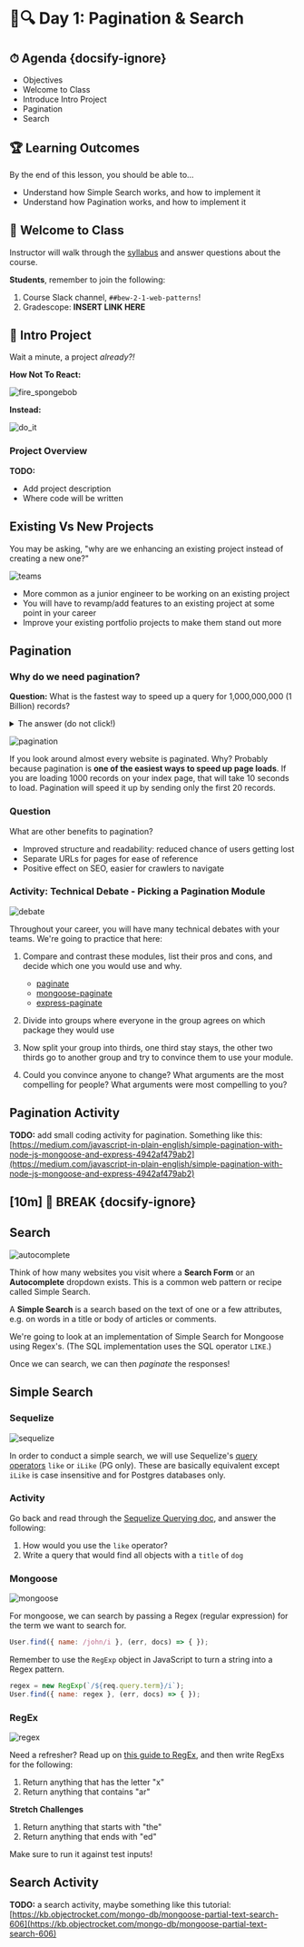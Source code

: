 # 📄🔍 Day 1: Pagination & Search

<!-- > -->

<!-- omit in toc -->
## ⏱ Agenda {docsify-ignore}
- Objectives
- Welcome to Class
- Introduce Intro Project
- Pagination
- Search

<!-- > -->

## 🏆 Learning Outcomes

By the end of this lesson, you should be able to...

- Understand how Simple Search works, and how to implement it
- Understand how Pagination works, and how to implement it

<!-- > -->

## 👋 Welcome to Class

Instructor will walk through the [syllabus](https://make.sc/bew2.1) and answer questions about the course.

**Students**, remember to join the following:

1. Course Slack channel, `##bew-2-1-web-patterns`!
1. Gradescope: **INSERT LINK HERE**

<!-- > -->

## 📁 Intro Project

Wait a minute, a project _already?!_

**How Not To React:**

![fire_spongebob](assets/fire_spongebob.gif)

<!-- v -->

**Instead:**

![do_it](assets/do_it.gif)

<!-- v -->

### Project Overview

**TODO:**

- Add project description
- Where code will be written


<!-- > -->

## Existing Vs New Projects

You may be asking, "why are we enhancing an existing project instead of creating a new one?"

![teams](assets/teams.jpg)

- More common as a junior engineer to be working on an existing project
- You will have to revamp/add features to an existing project at some point in your career
- Improve your existing portfolio projects to make them stand out more


<!-- > -->

## Pagination

### Why do we need pagination?

**Question:** What is the fastest way to speed up a query for 1,000,000,000 (1 Billion) records?

<!-- v -->

<details>
  <summary>
    The answer (do not click!)
  </summary>
  Use pagination to only return the first 20 records like .... Google does!
  <img src='google.png' />
</details>

<!-- v -->

![pagination](assets/pagination.png)

If you look around almost every website is paginated. Why? Probably because pagination is **one of the easiest ways to speed up page loads**. If you are loading 1000 records on your index page, that will take 10 seconds to load. Pagination will speed it up by sending only the first 20 records.

<!-- v -->

### Question

What are other benefits to pagination?

<!-- v -->

- Improved structure and readability: reduced chance of users getting lost
- Separate URLs for pages for ease of reference
- Positive effect on SEO, easier for crawlers to navigate

<!-- > -->

### Activity: Technical Debate - Picking a Pagination Module

![debate](assets/debate.jpeg)

Throughout your career, you will have many technical debates with your teams. We're going to practice that here:

1. Compare and contrast these modules, list their pros and cons, and decide which one you would use and why.

     - [paginate](https://www.npmjs.com/package/paginate)
     - [mongoose-paginate](https://www.npmjs.com/package/mongoose-paginate)
     - [express-paginate](https://www.npmjs.com/package/express-paginate)
2. Divide into groups where everyone in the group agrees on which package they would use
3. Now split your group into thirds, one third stay stays, the other two thirds go to another group and try to convince them to use your module.
4. Could you convince anyone to change? What arguments are the most compelling for people?  What arguments were most compelling to you?

<!-- > -->

## Pagination Activity

**TODO:** add small coding activity for pagination. Something like this: [https://medium.com/javascript-in-plain-english/simple-pagination-with-node-js-mongoose-and-express-4942af479ab2](https://medium.com/javascript-in-plain-english/simple-pagination-with-node-js-mongoose-and-express-4942af479ab2)

<!-- > -->

## [**10m**] 🌴 BREAK {docsify-ignore}

<!-- > -->

## Search

![autocomplete](assets/autocomplete.gif)

Think of how many websites you visit where a **Search Form** or an **Autocomplete** dropdown exists. This is a common web pattern or recipe called Simple Search.

A **Simple Search** is a search based on the text of one or a few attributes, e.g. on words in a title or body of articles or comments.

We're going to look at an implementation of Simple Search for Mongoose using Regex's. (The SQL implementation uses the SQL operator `LIKE`.)

Once we can search, we can then *paginate* the responses!

<!-- > -->

## Simple Search

### Sequelize

![sequelize](assets/sequelize.png)

In order to conduct a simple search, we will use Sequelize's [query operators](https://sequelize.org/v4/manual/tutorial/querying.html#operators) `like` or `iLike` (PG only). These are basically equivalent except `iLike` is case insensitive and for Postgres databases only.

<!-- v -->

### Activity

Go back and read through the [Sequelize Querying doc](https://sequelize.org/v4/manual/tutorial/querying.html), and answer the following:

1. How would you use the `like` operator?
1. Write a query that would find all objects with a `title` of `dog`

<!-- > -->

### Mongoose

![mongoose](assets/mongoose.png)

For mongoose, we can search by passing a Regex (regular expression) for the term we want to search for.

```js
User.find({ name: /john/i }, (err, docs) => { });
```

Remember to use the `RegExp` object in JavaScript to turn a string into a Regex pattern.

```js
regex = new RegExp(`/${req.query.term}/i`);
User.find({ name: regex }, (err, docs) => { });
```

<!-- v -->

### RegEx

![regex](assets/regex.jpeg)

Need a refresher? Read up on [this guide to RegEx](https://www.freecodecamp.org/news/a-quick-and-simple-guide-to-javascript-regular-expressions-48b46a68df29/), and then write RegExs for the following:

1. Return anything that has the letter "x"
1. Return anything that contains "ar"

**Stretch Challenges**

1. Return anything that starts with "the"
1. Return anything that ends with "ed"


Make sure to run it against test inputs!

<!-- > -->

## Search Activity

**TODO:** a search activity, maybe something like this tutorial: [https://kb.objectrocket.com/mongo-db/mongoose-partial-text-search-606](https://kb.objectrocket.com/mongo-db/mongoose-partial-text-search-606)
